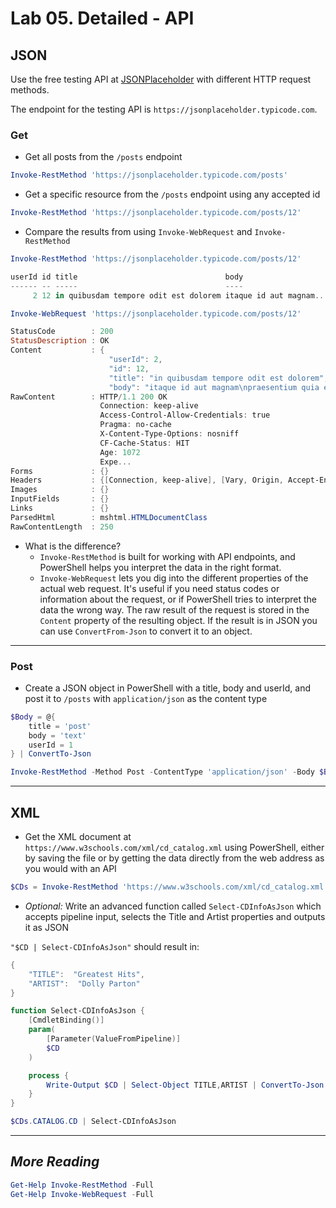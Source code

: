 # Lab 05. Detailed - API

## JSON

Use the free testing API at [JSONPlaceholder](https://jsonplaceholder.typicode.com/) with different HTTP request methods.

The endpoint for the testing API is `https://jsonplaceholder.typicode.com`.

### Get

- Get all posts from the `/posts` endpoint

```PowerShell
Invoke-RestMethod 'https://jsonplaceholder.typicode.com/posts'
```

- Get a specific resource from the `/posts` endpoint using any accepted id

```PowerShell
Invoke-RestMethod 'https://jsonplaceholder.typicode.com/posts/12'
```

- Compare the results from using `Invoke-WebRequest` and `Invoke-RestMethod`

```PowerShell
Invoke-RestMethod 'https://jsonplaceholder.typicode.com/posts/12'

userId id title                                 body
------ -- -----                                 ----
     2 12 in quibusdam tempore odit est dolorem itaque id aut magnam...

Invoke-WebRequest 'https://jsonplaceholder.typicode.com/posts/12'

StatusCode        : 200
StatusDescription : OK
Content           : {
                      "userId": 2,
                      "id": 12,
                      "title": "in quibusdam tempore odit est dolorem",
                      "body": "itaque id aut magnam\npraesentium quia et ea odit et ea voluptas et\nsapiente quia nihil amet occaecati quia..."
RawContent        : HTTP/1.1 200 OK
                    Connection: keep-alive
                    Access-Control-Allow-Credentials: true
                    Pragma: no-cache
                    X-Content-Type-Options: nosniff
                    CF-Cache-Status: HIT
                    Age: 1072
                    Expe...
Forms             : {}
Headers           : {[Connection, keep-alive], [Vary, Origin, Accept-Encoding], [Access-Control-Allow-Credentials, true], [Pragma, no-cache]...}
Images            : {}
InputFields       : {}
Links             : {}
ParsedHtml        : mshtml.HTMLDocumentClass
RawContentLength  : 250
```

- What is the difference?
  - `Invoke-RestMethod` is built for working with API endpoints, and PowerShell helps you interpret the data in the right format.
  - `Invoke-WebRequest` lets you dig into the different properties of the actual web request. It's useful if you need status codes or information about the request, or if PowerShell tries to interpret the data the wrong way. The raw result of the request is stored in the `Content` property of the resulting object. If the result is in JSON you can use `ConvertFrom-Json` to convert it to an object.

---

### Post

- Create a JSON object in PowerShell with a title, body and userId, and post it to `/posts` with `application/json` as the content type

```PowerShell
$Body = @{
    title = 'post'
    body = 'text'
    userId = 1
} | ConvertTo-Json

Invoke-RestMethod -Method Post -ContentType 'application/json' -Body $Body -Uri 'https://jsonplaceholder.typicode.com/posts'
```

---

## XML

- Get the XML document at `https://www.w3schools.com/xml/cd_catalog.xml` using PowerShell, either by saving the file or by getting the data directly from the web address as you would with an API

```PowerShell
$CDs = Invoke-RestMethod 'https://www.w3schools.com/xml/cd_catalog.xml'
```

- *Optional:* Write an advanced function called `Select-CDInfoAsJson` which accepts pipeline input, selects the Title and Artist properties and outputs it as JSON

`"$CD | Select-CDInfoAsJson"` should result in:

```PowerShell
{
    "TITLE":  "Greatest Hits",
    "ARTIST":  "Dolly Parton"
}
```

```PowerShell
function Select-CDInfoAsJson {
    [CmdletBinding()]
    param(
        [Parameter(ValueFromPipeline)]
        $CD
    )

    process {
        Write-Output $CD | Select-Object TITLE,ARTIST | ConvertTo-Json
    }
}

$CDs.CATALOG.CD | Select-CDInfoAsJson
```

---

## *More Reading*

```PowerShell
Get-Help Invoke-RestMethod -Full
Get-Help Invoke-WebRequest -Full
```
